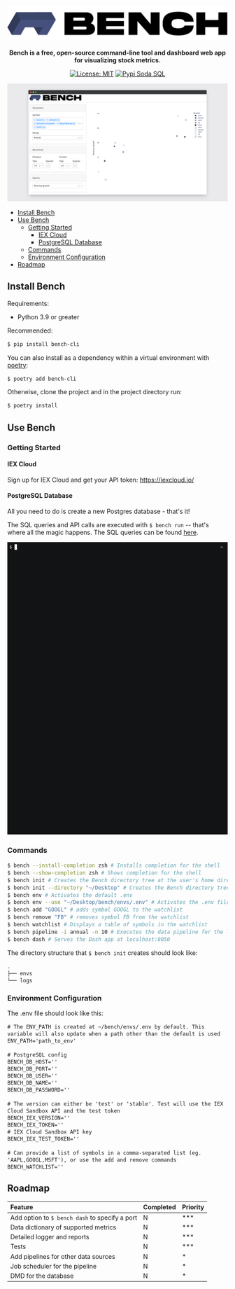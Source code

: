 ![bench-logo](https://github.com/mlcgp/bench/blob/master/images/bench-logo.png?raw=true)

<p align="center"><b>Bench is a free, open-source command-line tool and dashboard web app for visualizing stock metrics.</b></p>

<p align="center">
  <a href="https://github.com/mlcgp/bench/blob/master/LICENSE.txt"><img src="https://img.shields.io/badge/license-MIT-blue" alt="License: MIT"></a>
  <a href="https://pypi.org/project/bench-cli/"><img alt="Pypi Soda SQL" src="https://img.shields.io/badge/pypi-bench--cli-green"></a>
</p>

![bench-logo](https://github.com/mlcgp/bench/blob/master/images/screengrab.png?raw=true)

- [Install Bench](#install-bench)
- [Use Bench](#use-bench)
  * [Getting Started](#getting-started)
    + [IEX Cloud](#iex-cloud)
    + [PostgreSQL Database](#postgresql-database)
  * [Commands](#commands)
  * [Environment Configuration](#environment-configuration)
- [Roadmap](#roadmap)

## Install Bench

Requirements:

* Python 3.9 or greater

Recommended:

```bash
$ pip install bench-cli
```

You can also install as a dependency within a virtual environment with [poetry](https://python-poetry.org/):

```bash
$ poetry add bench-cli
```

Otherwise, clone the project and in the project directory run:

```bash
$ poetry install
```

## Use Bench

### Getting Started

#### IEX Cloud

Sign up for IEX Cloud and get your API token: https://iexcloud.io/

#### PostgreSQL Database

All you need to do is create a new Postgres database - that's it!

The SQL queries and API calls are executed with ```$ bench run``` -- that's where all the magic happens. The SQL queries can be found [here](https://github.com/mlcgp/bench/tree/master/bench/sql).

![bench-gif](https://github.com/mlcgp/bench/blob/master/images/cli-gif.gif?raw=true)

### Commands

```bash
$ bench --install-completion zsh # Installs completion for the shell
$ bench --show-completion zsh # Shows completion for the shell
$ bench init # Creates the Bench directory tree at the user's home directory
$ bench init --directory "~/Desktop" # Creates the Bench directory tree at the user's home directory and at specified path
$ bench env # Activates the default .env
$ bench env --use "~/Desktop/bench/envs/.env" # Activates the .env file at the specified path
$ bench add "GOOGL" # adds symbol GOOGL to the watchlist
$ bench remove "FB" # removes symbol FB from the watchlist
$ bench watchlist # Displays a table of symbols in the watchlist
$ bench pipeline -i annual -n 10 # Executes the data pipeline for the last 10 years of annual data (-i or --interval can be annual or quarterly)
$ bench dash # Serves the Dash app at localhost:8050
```

The directory structure that ```$ bench init``` creates should look like:

```.
.
├── envs
└── logs
```

### Environment Configuration

The .env file should look like this:

```
# The ENV_PATH is created at ~/bench/envs/.env by default. This variable will also update when a path other than the default is used
ENV_PATH='path_to_env'

# PostgreSQL config
BENCH_DB_HOST=''
BENCH_DB_PORT=''
BENCH_DB_USER=''
BENCH_DB_NAME=''
BENCH_DB_PASSWORD=''

# The version can either be 'test' or 'stable'. Test will use the IEX Cloud Sandbox API and the test token
BENCH_IEX_VERSION=''
BENCH_IEX_TOKEN=''
# IEX Cloud Sandbox API key
BENCH_IEX_TEST_TOKEN=''

# Can provide a list of symbols in a comma-separated list (eg. 'AAPL,GOOGL,MSFT'), or use the add and remove commands
BENCH_WATCHLIST=''
```

## Roadmap

| Feature                                            | Completed | Priority |
| :------------------------------------------------- | --------- | -------- |
| Add option to ```$ bench dash``` to specify a port | N         | ***      |
| Data dictionary of supported metrics               | N         | ***      |
| Detailed logger and reports                        | N         | ***      |
| Tests                                              | N         | ***      |
| Add pipelines for other data sources               | N         | *        |
| Job scheduler for the pipeline                     | N         | *        |
| DMD for the database                               | N         | *        |